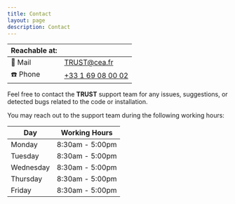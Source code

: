 ```yaml
---
title: Contact
layout: page
description: Contact
---
```

| Reachable at: | |
|---|---|
| 📧 Mail | [TRUST@cea.fr](mailto:TRUST@cea.fr) |  
| ☎️ Phone | [+33 1 69 08 00 02](tel:+33169080002) |

Feel free to contact the **TRUST** support team for any issues, suggestions, or detected bugs related to the code or installation.

You may reach out to the support team during the following working hours:

| Day       | Working Hours   |
| --------- | --------------- |
| Monday    | 8:30am - 5:00pm |
| Tuesday   | 8:30am - 5:00pm |
| Wednesday | 8:30am - 5:00pm |
| Thursday  | 8:30am - 5:00pm |
| Friday    | 8:30am - 5:00pm |



